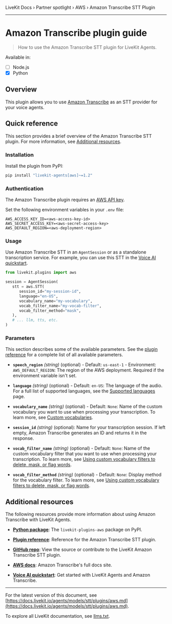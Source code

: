 LiveKit Docs › Partner spotlight › AWS › Amazon Transcribe STT Plugin

---

# Amazon Transcribe plugin guide

> How to use the Amazon Transcribe STT plugin for LiveKit Agents.

Available in:
- [ ] Node.js
- [x] Python

## Overview

This plugin allows you to use [Amazon Transcribe](https://docs.aws.amazon.com/transcribe/latest/dg/what-is.html) as an STT provider for your voice agents.

## Quick reference

This section provides a brief overview of the Amazon Transcribe STT plugin. For more information, see [Additional resources](#additional-resources).

### Installation

Install the plugin from PyPI:

```bash
pip install "livekit-agents[aws]~=1.2"

```

### Authentication

The Amazon Transcribe plugin requires an [AWS API key](https://docs.aws.amazon.com/general/latest/gr/aws-sec-cred-types.html).

Set the following environment variables in your `.env` file:

```shell
AWS_ACCESS_KEY_ID=<aws-access-key-id>
AWS_SECRET_ACCESS_KEY=<aws-secret-access-key>
AWS_DEFAULT_REGION=<aws-deployment-region>

```

### Usage

Use Amazon Transcribe STT in an `AgentSession` or as a standalone transcription service. For example, you can use this STT in the [Voice AI quickstart](https://docs.livekit.io/agents/start/voice-ai.md).

```python
from livekit.plugins import aws

session = AgentSession(
   stt = aws.STT(
      session_id="my-session-id",
      language="en-US",
      vocabulary_name="my-vocabulary",
      vocab_filter_name="my-vocab-filter",
      vocab_filter_method="mask",
   ),
   # ... llm, tts, etc.
)

```

### Parameters

This section describes some of the available parameters. See the [plugin reference](https://docs.livekit.io/reference/python/v1/livekit/plugins/aws/index.html.md#livekit.plugins.aws.STT) for a complete list of all available parameters.

- **`speech_region`** _(string)_ (optional) - Default: `us-east-1` - Environment: `AWS_DEFAULT_REGION`: The region of the AWS deployment. Required if the environment variable isn't set.

- **`language`** _(string)_ (optional) - Default: `en-US`: The language of the audio. For a full list of supported languages, see the [Supported languages](https://docs.aws.amazon.com/transcribe/latest/dg/supported-languages.html) page.

- **`vocabulary_name`** _(string)_ (optional) - Default: `None`: Name of the custom vocabulary you want to use when processing your transcription. To learn more, see [Custom vocabularies](https://docs.aws.amazon.com/transcribe/latest/dg/custom-vocabulary.html).

- **`session_id`** _(string)_ (optional): Name for your transcription session. If left empty, Amazon Transcribe generates an ID and returns it in the response.

- **`vocab_filter_name`** _(string)_ (optional) - Default: `None`: Name of the custom vocabulary filter that you want to use when processing your transcription. To learn more, see [Using custom vocabulary filters to delete, mask, or flag words](https://docs.aws.amazon.com/transcribe/latest/dg/vocabulary-filtering.html).

- **`vocab_filter_method`** _(string)_ (optional) - Default: `None`: Display method for the vocabulary filter. To learn more, see [Using custom vocabulary filters to delete, mask, or flag words](https://docs.aws.amazon.com/transcribe/latest/dg/vocabulary-filtering.html).

## Additional resources

The following resources provide more information about using Amazon Transcribe with LiveKit Agents.

- **[Python package](https://pypi.org/project/livekit-plugins-aws/)**: The `livekit-plugins-aws` package on PyPI.

- **[Plugin reference](https://docs.livekit.io/reference/python/v1/livekit/plugins/aws/index.html.md#livekit.plugins.aws.STT)**: Reference for the Amazon Transcribe STT plugin.

- **[GitHub repo](https://github.com/livekit/agents/tree/main/livekit-plugins/livekit-plugins-aws)**: View the source or contribute to the LiveKit Amazon Transcribe STT plugin.

- **[AWS docs](https://docs.aws.amazon.com/transcribe/latest/dg/what-is.html)**: Amazon Transcribe's full docs site.

- **[Voice AI quickstart](https://docs.livekit.io/agents/start/voice-ai.md)**: Get started with LiveKit Agents and Amazon Transcribe.

---


For the latest version of this document, see [https://docs.livekit.io/agents/models/stt/plugins/aws.md](https://docs.livekit.io/agents/models/stt/plugins/aws.md).

To explore all LiveKit documentation, see [llms.txt](https://docs.livekit.io/llms.txt).